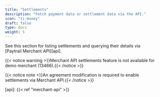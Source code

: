 ```yaml
---
title: "Settlements"
description: "Fetch payment data or settlement data via the API."
icon: "ti-money"
draft: false
type: docs
weight: 5
---
```


See this section for listing settlements and querying their details via [Paytrail Merchant API][api].

{{< notice warning >}}Merchant API settlements feature is not available for demo merchant (13466).{{< /notice >}}

{{< notice note >}}An agreement modification is required to enable settlements via Merchant API.{{< /notice >}}

[api]: {{< ref "merchant-api" >}}
